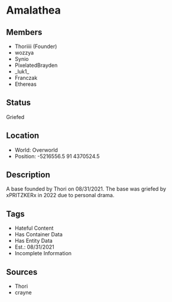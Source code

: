 # Amalathea

## Members
- Thoriiii (Founder)
- wozzya
- Synio
- PixelatedBrayden
- \_luk1\_
- Franczak
- Ethereas

## Status
Griefed

## Location
- World: Overworld 
- Position: -5216556.5 91 4370524.5

## Description
A base founded by Thori on 08/31/2021. The base was griefed by xPRITZKERx in 2022 due to personal drama.

## Tags
- Hateful Content
- Has Container Data
- Has Entity Data
- Est.: 08/31/2021
- Incomplete Information

## Sources
- Thori
- crayne
